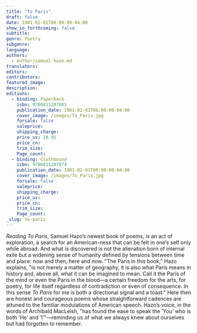 ```yaml
---
title: "To Paris"
draft: false
date: 1981-02-01T06:00:00-04:00
show_in_forthcoming: false
subtitle:
genre: Poetry
subgenre:
language:
authors:
  - author/samuel-hazo.md
translators:
editors:
contributors:
featured_image:
description:
editions:
  - binding: Paperback
    isbn: 9780811207881
    publication_date: 1981-02-01T06:00:00-04:00
    cover_image: /images/To_Paris.jpg
    forsale: false
    saleprice:
    shipping_charge:
    price_us: 10.95
    price_cn:
    trim_size:
    Page_count:
  - binding: Clothbound
    isbn: 9780811207874
    publication_date: 1981-02-01T06:00:00-04:00
    cover_image: /images/To_Paris.jpg
    forsale: false
    saleprice:
    shipping_charge:
    price_us:
    price_cn:
    trim_size:
    Page_count:
_slug: to-paris
---
```


_Reading To Paris_, Samuel Hazo’s newest book of poems, is an act of exploration, a search for an American-ness that can be felt in one’s self only while abroad. And what is discovered is not the alienation born of internal exile but a widening sense of humanity defined by tensions between time and place: now and then, here and now. "The Paris in this book," Hazo explains, "is not merely a matter of geography, it is also what Paris means in history and, above all, what it can be imagined to mean. Call it the Paris of the mind or even the Paris in the blood—a certain freedom for the arts, for poetry, for life itself regardless of contradiction or even of consequence. In this sense _To Paris_ for me is both a directional signal and a toast." Here then are honest and courageous poems whose straightforward cadences are attuned to the familiar modulations of American speech. Hazo’s voice, in the words of Archibald MacLeish, "has found the ease to speak the ’You’ who is both ’He’ and ’I’"––reminding us of what we always knew about ourselves but had forgotten to remember.

